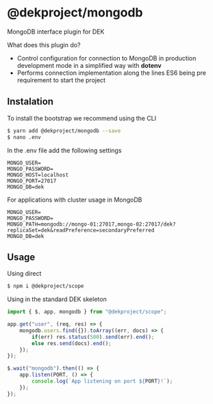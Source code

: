# @dekproject/mongodb

MongoDB interface plugin for DEK

What does this plugin do?

* Control configuration for connection to MongoDB in production development mode in a simplified way with **dotenv**
* Performs connection implementation along the lines ES6 being pre requirement to start the project

## Instalation

To install the bootstrap we recommend using the CLI

```bash
$ yarn add @dekproject/mongodb --save
$ nano .env
```

In the .env file add the following settings

```
MONGO_USER=
MONGO_PASSWORD=
MONGO_HOST=localhost
MONGO_PORT=27017
MONGO_DB=dek
```

For applications with cluster usage in MongoDB

```
MONGO_USER=
MONGO_PASSWORD=
MONGO_PATH=mongodb://mongo-01:27017,mongo-02:27017/dek?replicaSet=dek&readPreference=secondaryPreferred
MONGO_DB=dek
```

## Usage

Using direct

```bash
$ npm i @dekproject/scope
```

Using in the standard DEK skeleton

```js
import { $, app, mongodb } from "@dekproject/scope";

app.get("user", (req, res) => {
    mongodb.users.find({}).toArray((err, docs) => {
        if(err) res.status(500).send(err).end();
        else res.send(docs).end();
    });
});

$.wait("mongodb").then(() => {
    app.listen(PORT, () => {
        console.log(`App listening on port ${PORT}!`);
    });
});
```

